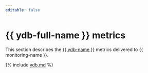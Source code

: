 ```yaml
---
editable: false
---
```


# {{ ydb-full-name }} metrics


This section describes the [{{ ydb-name }}](../../ydb/) metrics delivered to {{ monitoring-name }}.

{% include [ydb.md](../../_includes/monitoring/metrics-ref/ydb.md) %}